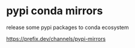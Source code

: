 # pypi conda mirrors

release some pypi packages to conda ecosystem

<https://prefix.dev/channels/pypi-mirrors>
